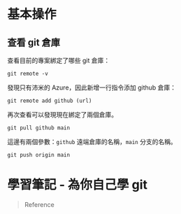 # 基本操作

## 查看 git 倉庫
查看目前的專案綁定了哪些 git 倉庫：
```
git remote -v
```
發現只有沛米的 Azure，因此新增一行指令添加 github 倉庫：
```
git remote add github (url)
```
再次查看可以發現現在綁定了兩個倉庫。

```
git pull github main
```
這邊有兩個參數：`github` 遠端倉庫的名稱，`main` 分支的名稱。

```
git push origin main
```

# 學習筆記 - 為你自己學 git
> Reference
> []()